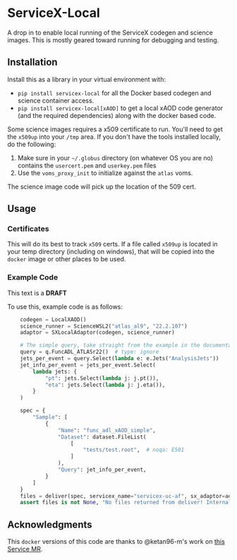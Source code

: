 # ServiceX-Local

A drop in to enable local running of the ServiceX codegen and science images. This is
mostly geared toward running for debugging and testing.

## Installation

Install this as a library in your virtual environment with:

* `pip install servicex-local` for all the Docker based codegen and science container access.
* `pip install servicex-local[xAOD]` to get a local xAOD code generator (and the required dependencies) along with the docker based code.

Some science images requires a x509 certificate to run. You'll need to get the `x509up` into your `/tmp` area. If you don't have the tools installed locally, do the following:

1. Make sure in your `~/.globus` directory (on whatever OS you are no) contains the `usercert.pem` and `userkey.pem` files
1. Use the `voms_proxy_init` to initialize against the `atlas` voms.

The science image code will pick up the location of the 509 cert.

## Usage

### Certificates

This will do its best to track `x509` certs. If a file called `x509up` is located in your temp directory (including on windows), that will be copied into the `docker` image or other places to be used.

### Example Code

This text is a **DRAFT**

To use this, example code is as follows:

```python
    codegen = LocalXAOD()
    science_runner = ScienceWSL2("atlas_al9", "22.2.107")
    adaptor = SXLocalAdaptor(codegen, science_runner)

    # The simple query, take straight from the example in the documentation.
    query = q.FuncADL_ATLASr22()  # type: ignore
    jets_per_event = query.Select(lambda e: e.Jets("AnalysisJets"))
    jet_info_per_event = jets_per_event.Select(
        lambda jets: {
            "pt": jets.Select(lambda j: j.pt()),
            "eta": jets.Select(lambda j: j.eta()),
        }
    )

    spec = {
        "Sample": [
            {
                "Name": "func_adl_xAOD_simple",
                "Dataset": dataset.FileList(
                    [
                        "tests/test.root",  # noqa: E501
                    ]
                ),
                "Query": jet_info_per_event,
            }
        ]
    }
    files = deliver(spec, servicex_name="servicex-uc-af", sx_adaptor=adaptor)
    assert files is not None, "No files returned from deliver! Internal error"
```

## Acknowledgments

This `docker` versions of this code are thanks to @ketan96-m's work on [this Service MR](https://github.com/ssl-hep/ServiceX/pull/828).
